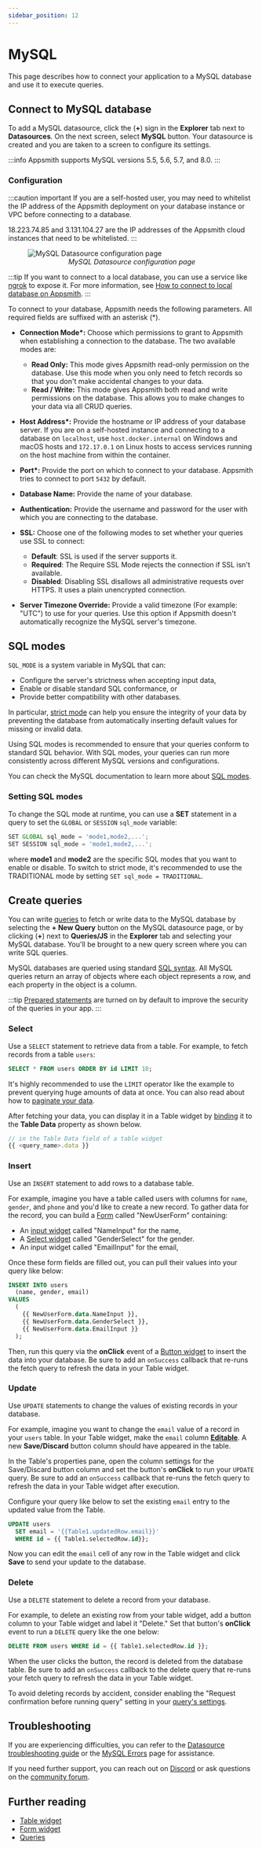 ```yaml
---
sidebar_position: 12
---
```

# MySQL

This page describes how to connect your application to a MySQL database and use it to execute queries.

## Connect to MySQL database

To add a MySQL datasource, click the (**+**) sign in the **Explorer** tab next to **Datasources**. On the next screen, select **MySQL** button. Your datasource is created and you are taken to a screen to configure its settings.

:::info
Appsmith supports MySQL versions 5.5, 5.6, 5.7, and 8.0.
:::

### Configuration

:::caution important
If you are a self-hosted user, you may need to whitelist the IP address of the Appsmith deployment on your database instance or VPC before connecting to a database.

18.223.74.85 and 3.131.104.27 are the IP addresses of the Appsmith cloud instances that need to be whitelisted.
:::

<figure>
  <img src="/img/as-mysql-datasource-config.png" style= {{width:"100%", height:"auto"}} alt="MySQL Datasource configuration page"/>
  <figcaption align = "center"><i>MySQL Datasource configuration page</i></figcaption>
</figure>

:::tip
If you want to connect to a local database, you can use a service like [ngrok](https://ngrok.com/) to expose it. For more information, see [How to connect to local database on Appsmith](/advanced-concepts/more/how-to-work-with-local-apis-on-appsmith).
:::

To connect to your database, Appsmith needs the following parameters. All required fields are suffixed with an asterisk (\*).

* **Connection Mode\*:** Choose which permissions to grant to Appsmith when establishing a connection to the database. The two available modes are:

   * **Read Only:** This mode gives Appsmith read-only permission on the database. Use this mode when you only need to fetch records so that you don't make accidental changes to your data.
   * **Read / Write:** This mode gives Appsmith both read and write permissions on the database. This allows you to make changes to your data via all CRUD queries.

* **Host Address\*:** Provide the hostname or IP address of your database server. If you are on a self-hosted instance and connecting to a database on `localhost`, use `host.docker.internal` on Windows and macOS hosts and `172.17.0.1` on Linux hosts to access services running on the host machine from within the container.

* **Port\*:** Provide the port on which to connect to your database. Appsmith tries to connect to port `5432` by default.

* **Database Name:** Provide the name of your database.

* **Authentication:** Provide the username and password for the user with which you are connecting to the database.

* **SSL:** Choose one of the following modes to set whether your queries use SSL to connect:

   * **Default**: SSL is used if the server supports it.
   * **Required**: The Require SSL Mode rejects the connection if SSL isn't available.
   * **Disabled**: Disabling SSL disallows all administrative requests over HTTPS. It uses a plain unencrypted connection.

* **Server Timezone Override:** Provide a valid timezone (For example: "UTC") to use for your queries. Use this option if Appsmith doesn't automatically recognize the MySQL server's timezone.


## SQL modes

```SQL_MODE``` is a system variable in MySQL that can:

* Configure the server's strictness when accepting input data,
* Enable or disable standard SQL conformance, or
* Provide better compatibility with other databases.

In particular, [strict mode](https://dev.mysql.com/doc/refman/8.0/en/sql-mode.html#sql-mode-strict) can help you ensure the integrity of your data by preventing the database from automatically inserting default values for missing or invalid data. 

Using SQL modes is recommended to ensure that your queries conform to standard SQL behavior. With SQL modes, your queries can run more consistently across different MySQL versions and configurations.

You can check the MySQL documentation to learn more about [SQL modes](https://dev.mysql.com/doc/refman/8.0/en/sql-mode.html).

### Setting SQL modes

To change the SQL mode at runtime, you can use a **SET** statement in a query to set the `GLOBAL` or `SESSION` ```sql_mode``` variable:

```js
SET GLOBAL sql_mode = 'mode1,mode2,...';
SET SESSION sql_mode = 'mode1,mode2,...';
```
where **mode1** and **mode2** are the specific SQL modes that you want to enable or disable. To switch to strict mode, it's recommended to use the TRADITIONAL mode by setting ```SET sql_mode = TRADITIONAL```.

## Create queries

You can write [queries](https://docs.appsmith.com/core-concepts/data-access-and-binding/querying-a-database/query-settings) to fetch or write data to the MySQL database by selecting the **+ New Query**  button on the MySQL datasource page, or by clicking (**+**) next to **Queries/JS** in the **Explorer** tab and selecting your MySQL database. You'll be brought to a new query screen where you can write SQL queries.

MySQL databases are queried using standard [SQL syntax](https://dev.mysql.com/doc/refman/8.0/en/language-structure.html). All MySQL queries return an array of objects where each object represents a row, and each property in the object is a column.

:::tip
[Prepared statements](/learning-and-resources/how-to-guides/how-to-use-prepared-statements) are turned on by default to improve the security of the queries in your app. 
:::

### Select

Use a `SELECT` statement to retrieve data from a table. For example, to fetch records from a table `users`:

```sql
SELECT * FROM users ORDER BY id LIMIT 10;
```

It's highly recommended to use the `LIMIT` operator like the example to prevent querying huge amounts of data at once. You can also read about how to [paginate your data](/reference/widgets/table#server-side-pagination).

After fetching your data, you can display it in a Table widget by [binding](/reference/widgets/table#display-data-in-tables) it to the **Table Data** property as shown below.

```js
// in the Table Data field of a table widget
{{ <query_name>.data }}
```

### Insert

Use an `INSERT` statement to add rows to a database table. 

For example, imagine you have a table called users with columns for `name`, `gender`, and `phone` and you'd like to create a new record. To gather data for the record, you can build a [Form](/reference/widgets/form) called "NewUserForm" containing:

- An [input widget](/reference/widgets/input) called "NameInput" for the name,
- A [Select widget](/reference/widgets/select) called "GenderSelect" for the gender.
- An input widget called "EmailInput" for the email,

Once these form fields are filled out, you can pull their values into your query like below:

```sql
INSERT INTO users
  (name, gender, email)
VALUES
  (
    {{ NewUserForm.data.NameInput }},
    {{ NewUserForm.data.GenderSelect }},
    {{ NewUserForm.data.EmailInput }}
  );

```

Then, run this query via the **onClick** event of a [Button widget](/reference/widgets/button) to insert the data into your database. Be sure to add an `onSuccess` callback that re-runs the fetch query to refresh the data in your Table widget.

### Update

Use `UPDATE` statements to change the values of existing records in your database.

For example, imagine you want to change the `email` value of a record in your `users` table. In your Table widget, make the `email` column [**Editable**](/reference/widgets/table/inline-editing#editable). A new **Save/Discard** button column should have appeared in the table.

In the Table's properties pane, open the column settings for the Save/Discard button column and set the button's **onClick** to run your `UPDATE` query. Be sure to add an `onSuccess` callback that re-runs the fetch query to refresh the data in your Table widget after execution.

Configure your query like below to set the existing `email` entry to the updated value from the Table.

```sql
UPDATE users
  SET email = '{{Table1.updatedRow.email}}'
  WHERE id = {{ Table1.selectedRow.id}};
```

Now you can edit the `email` cell of any row in the Table widget and click **Save** to send your update to the database.

### Delete

Use a `DELETE` statement to delete a record from your database.

For example, to delete an existing row from your table widget, add a button column to your Table widget and label it "Delete." Set that button's **onClick** event to run a `DELETE` query like the one below:

```sql
DELETE FROM users WHERE id = {{ Table1.selectedRow.id }};
```

When the user clicks the button, the record is deleted from the database table. Be sure to add an `onSuccess` callback to the delete query that re-runs your fetch query to refresh the data in your Table widget.

To avoid deleting records by accident, consider enabling the "Request confirmation before running query" setting in your [query's settings](/core-concepts/data-access-and-binding/querying-a-database/query-settings).

## Troubleshooting

If you are experiencing difficulties, you can refer to the [Datasource troubleshooting guide](/help-and-support/troubleshooting-guide/action-errors/datasource-errors) or the [MySQL Errors](/help-and-support/troubleshooting-guide/action-errors/mysql-plugin-errors) page for assistance.

If you need further support, you can reach out on [Discord](https://discord.com/invite/rBTTVJp) or ask questions on the [community forum](https://community.appsmith.com/).

## Further reading

* [Table widget](/reference/widgets/table)
* [Form widget](/reference/widgets/form)
* [Queries](/core-concepts/data-access-and-binding/querying-a-database/)
